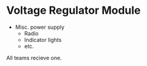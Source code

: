# Voltage Regulator Module

* Misc. power supply
  * Radio
  * Indicator lights
  * etc.

All teams recieve one.
